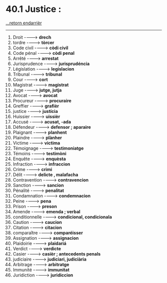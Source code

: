 # 40.1 Justice : 

[...retorn endarrièr](../../../menu_fiches.md)

---

1. Droit   ----> **drech**
2. tordre ----> **tòrcer**
3. Code civil   ----> **còdi civil**
4. Code pénal   ----> **còdi penal**
5. Arrêté   ----> **arrestat**
6. Jurisprudence   ----> **jurisprudéncia**
7. Législation   ----> **legislacion**
8. Tribunal   ----> **tribunal**
9. Cour   ----> **cort**
10. Magistrat   ----> **magistrat**
11. Juge   ----> **jutge, jutja**
12. Avocat   ----> **avocat**
13. Procureur   ----> **procuraire**
14. Greffier   ----> **grafièr**
15. justice ----> **justícia**
16. Huissier   ----> **uissièr**
17. Accusé   ----> **acusat, -ada**
18. Défendeur   ----> **defensor ; aparaire**
19. Plaignant   ----> **planhent**
20. Plaindre ----> **plànher**
21. Victime   ----> **victima**
22. Témoignage   ----> **testimoniatge**
23. Témoins   ----> **testimòni**
24. Enquête   ----> **enquèsta**
25. Infraction   ----> **infraccion**
26. Crime   ----> **crimi**
27. Délit   ----> **delicte , malafacha**
28. Contravention   ----> **contravencion**
29. Sanction   ----> **sancion**
30. Pénalité   ----> **penalitat**
31. Condamnation   ----> **condemnacion**
32. Peine   ----> **pena**
33. Prison   ----> **preson**
34. Amende   ----> **emenda ; verbal**
35. conditionnelle ----> **condicional, condicionala**  
36. Caution   ----> **caucion**
37. Citation ----> **citacion**
38. comparaître   ----> **comparéisser**
39. Assignation   ----> **assignacion**
40. Plaidoirie   ----> **plaidariá**
41. Verdict   ----> **verdicte**
42. Casier  ----> **casièr ; antecedents penals**
43. judiciaire   ----> **judiciari, judiciària**
44. Arbitrage   ----> **arbitratge**
45. Immunité   ----> **immunitat**
46. Juridiction  ----> **juridiccion**
